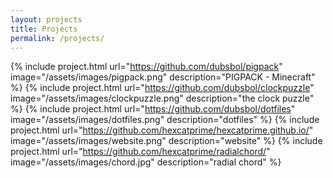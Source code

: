 ```yaml
---
layout: projects
title: Projects
permalink: /projects/
---
```

{% include project.html url="https://github.com/dubsbol/pigpack" image="/assets/images/pigpack.png" description="PIGPACK - Minecraft" %}
{% include project.html url="https://github.com/dubsbol/clockpuzzle" image="/assets/images/clockpuzzle.png" description="the clock puzzle" %}
{% include project.html url="https://github.com/dubsbol/dotfiles" image="/assets/images/dotfiles.png" description="dotfiles" %}
{% include project.html url="https://github.com/hexcatprime/hexcatprime.github.io/" image="/assets/images/website.png" description="website" %}
{% include project.html url="https://github.com/hexcatprime/radialchord/" image="/assets/images/chord.jpg" description="radial chord" %}